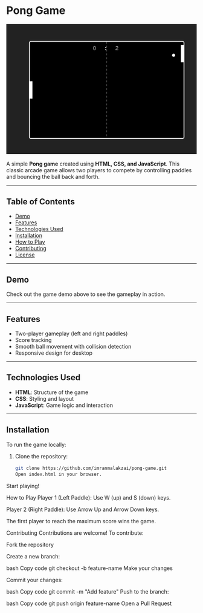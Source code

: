 # Pong Game

![Pong Game Demo](src/images/pong.PNG)

A simple **Pong game** created using **HTML, CSS, and JavaScript**. This classic arcade game allows two players to compete by controlling paddles and bouncing the ball back and forth.

---

## Table of Contents

- [Demo](#demo)
- [Features](#features)
- [Technologies Used](#technologies-used)
- [Installation](#installation)
- [How to Play](#how-to-play)
- [Contributing](#contributing)
- [License](#license)

---

## Demo

Check out the game demo above to see the gameplay in action.

---

## Features

- Two-player gameplay (left and right paddles)
- Score tracking
- Smooth ball movement with collision detection
- Responsive design for desktop

---

## Technologies Used

- **HTML**: Structure of the game
- **CSS**: Styling and layout
- **JavaScript**: Game logic and interaction

---

## Installation

To run the game locally:

1. Clone the repository:
   ```bash
   git clone https://github.com/imranmalakzai/pong-game.git
   Open index.html in your browser.
   ```

Start playing!

How to Play
Player 1 (Left Paddle): Use W (up) and S (down) keys.

Player 2 (Right Paddle): Use Arrow Up and Arrow Down keys.

The first player to reach the maximum score wins the game.

Contributing
Contributions are welcome! To contribute:

Fork the repository

Create a new branch:

bash
Copy code
git checkout -b feature-name
Make your changes

Commit your changes:

bash
Copy code
git commit -m "Add feature"
Push to the branch:

bash
Copy code
git push origin feature-name
Open a Pull Request
